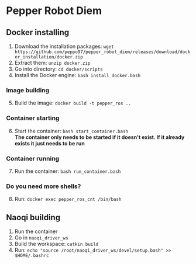 # Pepper Robot Diem
## Docker installing
1. Download the installation packages: `wget https://github.com/peppo97/pepper_robot_diem/releases/download/docker_installation/docker.zip`
2. Extract them: `unzip docker.zip`
3. Go into directory: `cd docker/scripts`
4. Install the Docker engine: `bash install_docker.bash`

### Image building
5. Build the image: `docker build -t pepper_ros ..`

### Container starting
6. Start the container: `bash start_container.bash` <br>
**The container only needs to be started if it doesn't exist. If it already exists it just needs to be run**

### Container running
7. Run the container: `bash run_container.bash`

### Do you need more shells?
8. Run: `docker exec pepper_ros_cnt /bin/bash`

## Naoqi building
1. Run the container
2. Go in `naoqi_driver_ws`
3. Build the workspace: `catkin build`
4. Run: `echo "source /root/naoqi_driver_ws/devel/setup.bash" >> $HOME/.bashrc`
